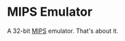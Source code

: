 MIPS Emulator
===

A 32-bit [MIPS](https://en.wikipedia.org/wiki/MIPS_instruction_set) emulator. That's about it.
